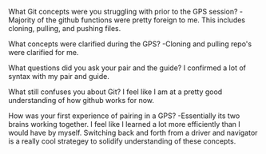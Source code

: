 What Git concepts were you struggling with prior to the GPS session?
-Majority of the github functions were pretty foreign to me. This includes cloning, pulling, and pushing files.


What concepts were clarified during the GPS?
-Cloning and pulling repo's were clarified for me.


What questions did you ask your pair and the guide?
I confirmed a lot of syntax with my pair and guide.


What still confuses you about Git?
I feel like I am at a pretty good understanding of how github works for now.

How was your first experience of pairing in a GPS?
-Essentially its two brains working together. I feel like I learned a lot more efficiently than I would have by myself. Switching back and forth from a driver and navigator is a really cool strategey to solidify understanding of these concepts.
